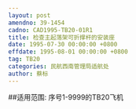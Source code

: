 ```yaml
---
layout: post
amendno: 39-1454
cadno: CAD1995-TB20-01R1
title: 检查主起落架可折撑杆的安装座
date: 1995-07-30 00:00:00 +0800
effdate: 1995-08-01 00:00:00 +0800
tag: TB20
categories: 民航西南管理局适航处
author: 蔡标
---
```


##适用范围:
序号1-9999的TB20飞机

